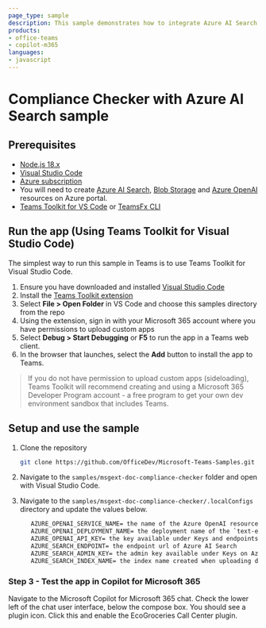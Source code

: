 ```yaml
---
page_type: sample
description: This sample demonstrates how to integrate Azure AI Search in a Teams message extension to compare a contract proposal against a guidance policy checklist to see if the proposal complies with the guidance. It uses Teams Toolkit for Visual Studio Code and JavaScript, and the message extension can be used as a plugin in Microsoft Copilot for Microsoft 365.
products:
- office-teams
- copilot-m365
languages:
- javascript
---
```


# Compliance Checker with Azure AI Search sample


## Prerequisites

- [Node.js 18.x](https://nodejs.org/download/release/v18.18.2/)
- [Visual Studio Code](https://code.visualstudio.com/)
- [Azure subscription](https://portal.azure.com)
- You will need to create [Azure AI Search](https://learn.microsoft.com/en-us/azure/search/search-create-service-portal), [Blob Storage](https://learn.microsoft.com/en-us/azure/storage/blobs/storage-quickstart-blobs-portal) and [Azure OpenAI](https://learn.microsoft.com/en-us/azure/ai-services/openai/how-to/create-resource?pivots=web-portal) resources on Azure portal.
- [Teams Toolkit for VS Code](https://marketplace.visualstudio.com/items?itemName=TeamsDevApp.ms-teams-vscode-extension) or [TeamsFx CLI](https://learn.microsoft.com/microsoftteams/platform/toolkit/teamsfx-cli?pivots=version-one)

## Run the app (Using Teams Toolkit for Visual Studio Code)

The simplest way to run this sample in Teams is to use Teams Toolkit for Visual Studio Code.

1. Ensure you have downloaded and installed [Visual Studio Code](https://code.visualstudio.com/docs/setup/setup-overview)
1. Install the [Teams Toolkit extension](https://marketplace.visualstudio.com/items?itemName=TeamsDevApp.ms-teams-vscode-extension)
1. Select **File > Open Folder** in VS Code and choose this samples directory from the repo
1. Using the extension, sign in with your Microsoft 365 account where you have permissions to upload custom apps
1. Select **Debug > Start Debugging** or **F5** to run the app in a Teams web client.
1. In the browser that launches, select the **Add** button to install the app to Teams.

> If you do not have permission to upload custom apps (sideloading), Teams Toolkit will recommend creating and using a Microsoft 365 Developer Program account - a free program to get your own dev environment sandbox that includes Teams.

## Setup and use the sample
1) Clone the repository

    ```bash
    git clone https://github.com/OfficeDev/Microsoft-Teams-Samples.git
    ```
1) Navigate to the `samples/msgext-doc-compliance-checker` folder and open with Visual Studio Code.

1) Navigate to the `samples/msgext-doc-compliance-checker/.localConfigs` directory and update the values below.

   ```txt
      AZURE_OPENAI_SERVICE_NAME= the name of the Azure OpenAI resource 
      AZURE_OPENAI_DEPLOYMENT_NAME= the deployment name of the `text-embedding-ada-002` model
      AZURE_OPENAI_API_KEY= the key available under Keys and endpoints on Azure OpenAI resource
      AZURE_SEARCH_ENDPOINT= the endpoint url of Azure AI Search
      AZURE_SEARCH_ADMIN_KEY= the admin key available under Keys on Azure AI Search resource
      AZURE_SEARCH_INDEX_NAME= the index name created when uploading documents
   ```


### Step 3 - Test the app in Copilot for Microsoft 365
Navigate to the Microsoft Copilot for Microsoft 365 chat. Check the lower left of the chat user interface, below the compose box. You should see a plugin icon. Click this and enable the EcoGroceries Call Center plugin.
